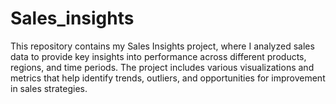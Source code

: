 # Sales_insights

This repository contains my Sales Insights project, where I analyzed sales data to provide key insights into performance across different products,
regions, and time periods. The project includes various visualizations and metrics that help identify trends, outliers, and opportunities for improvement in sales strategies.

